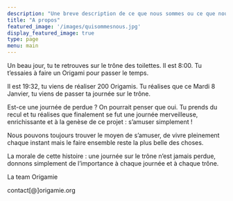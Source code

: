 ```yaml
---
description: "Une breve description de ce que nous sommes ou ce que nous pensons être ou peut etre de ce que nous ne sommes pas."
title: "A propos"
featured_image: '/images/quisommesnous.jpg'
display_featured_image: true
type: page
menu: main
---
```


Un beau jour, tu te retrouves sur le trône des toilettes. Il est 8:00. Tu t’essaies à faire un Origami pour passer le temps.

Il est 19:32, tu viens de réaliser 200 Origamis. Tu réalises que ce Mardi 8 Janvier, tu viens de passer ta journée sur le trône. 

Est-ce une journée de perdue ? On pourrait penser que oui. Tu prends du recul et tu réalises que finalement se fut une journée merveilleuse, enrichissante et à la genèse de ce projet : s’amuser simplement !

Nous pouvons toujours trouver le moyen de s’amuser, de vivre pleinement chaque instant mais le faire ensemble reste la plus belle des choses. 

La morale de cette histoire : une journée sur le trône n’est jamais perdue, donnons simplement de l’importance à chaque journée et à chaque trône. 


La team Origamie

contact[@]origamie.org